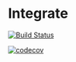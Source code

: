 # Integrate

[![Build Status](https://travis-ci.com/The-Poolz/Integrate.svg?token=byv2epL7ssJhYKryM7mp&branch=master)](https://travis-ci.com/The-Poolz/Integrate)

[![codecov](https://codecov.io/gh/The-Poolz/Integrate/branch/master/graph/badge.svg?token=oHLhnWmbxb)](https://codecov.io/gh/The-Poolz/Integrate)
